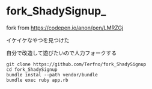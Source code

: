 # fork_ShadySignup_
fork from https://codepen.io/anon/pen/LMRZGj

イケイケなやつを見つけた

自分で改造して遊びたいので人力フォークする

```
git clone https://github.com/Terfno/fork_ShadySignup
cd fork_ShadySignup
bundle instal --path vendor/bundle
bundle exec ruby app.rb
```

